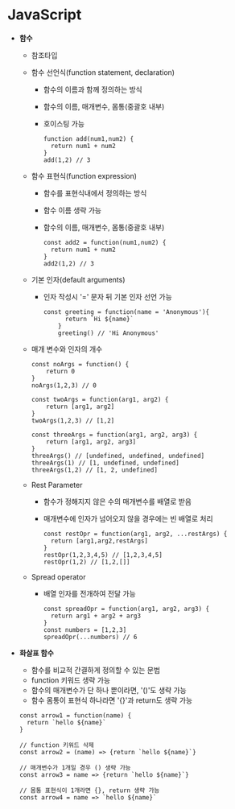 # JavaScript



- **함수**

  - 참조타입

  - 함수 선언식(function statement, declaration)

    - 함수의 이름과 함께 정의하는 방식

    - 함수의 이름, 매개변수, 몸통(중괄호 내부)

    - 호이스팅 가능

      ```
      function add(num1,num2) {
      	return num1 + num2
      }
      add(1,2) // 3
      ```

  - 함수 표현식(function expression)

    - 함수를 표현식내에서 정의하는 방식

    - 함수 이름 생략 가능

    - 함수의 이름, 매개변수, 몸통(중괄호 내부)

      ```
      const add2 = function(num1,num2) {
      	return num1 + num2
      }
      add2(1,2) // 3
      ```

  - 기본 인자(default arguments)

    - 인자 작성시 '=' 문자 뒤 기본 인자 선언 가능

      ```
      const greeting = function(name = 'Anonymous'){
            return `Hi ${name}`
          }
          greeting() // 'Hi Anonymous'
      ```

  - 매개 변수와 인자의 개수

    ```
    const noArgs = function() {
    	return 0
    }
    noArgs(1,2,3) // 0
    
    const twoArgs = function(arg1, arg2) {
    	return [arg1, arg2]
    }
    twoArgs(1,2,3) // [1,2]
    
    const threeArgs = function(arg1, arg2, arg3) {
    	return [arg1, arg2, arg3]
    }
    threeArgs() // [undefined, undefined, undefined]
    threeArgs(1) // [1, undefined, undefined]
    threeArgs(1,2) // [1, 2, undefined]
    ```

  - Rest Parameter

    - 함수가 정해지지 않은 수의 매개변수를 배열로 받음

    - 매개변수에 인자가 넘어오지 않을 경우에는 빈 배열로 처리

      ```
      const restOpr = function(arg1, arg2, ...restArgs) {
      	return [arg1,arg2,restArgs]
      }
      restOpr(1,2,3,4,5) // [1,2,3,4,5]
      restOpr(1,2) // [1,2,[]]
      ```

  - Spread operator

    - 배열 인자를 전개하여 전달 가능

      ```
      const spreadOpr = function(arg1, arg2, arg3) {
      	return arg1 + arg2 + arg3
      }
      const numbers = [1,2,3]
      spreadOpr(...numbers) // 6
      ```



- **화살표 함수**

  - 함수를 비교적 간결하게 정의할 수 있는 문법
  - function 키워드 생략 가능
  - 함수의 매개변수가 단 하나 뿐이라면, '()'도 생략 가능
  - 함수 몸통이 표현식 하나라면 '{}'과 return도 생략 가능

  ```
  const arrow1 = function(name) {
  	return `hello ${name}`
  }
  
  // function 키워드 삭제
  const arrow2 = (name) => {return `hello ${name}`}
  
  // 매개변수가 1개일 경우 () 생략 가능
  const arrow3 = name => {return `hello ${name}`}
  
  // 몸통 표현식이 1개라면 {}, return 생략 가능
  const arrow4 = name => `hello ${name}`
  ```

  